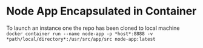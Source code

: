 # Node App Encapsulated in Container

To launch an instance one the repo has been cloned to local machine 
```docker container run --name node-app -p *host*:8888 -v *path/local/directory*:/usr/src/app/src node-app:latest```
